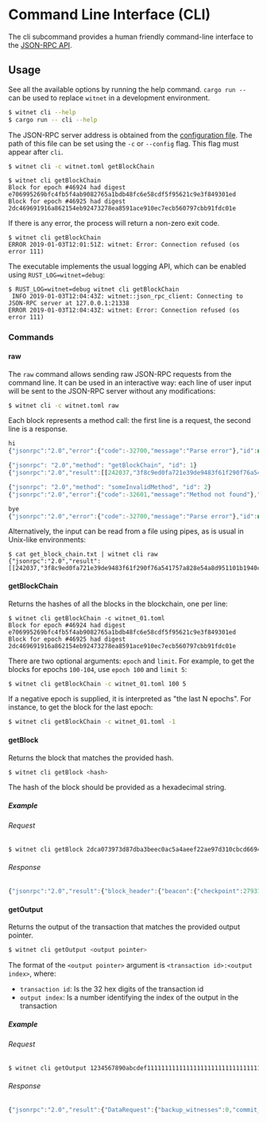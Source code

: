 # Command Line Interface (CLI)

The cli subcommand provides a human friendly command-line interface to the [JSON-RPC API][jsonrpc].

## Usage

See all the available options by running the help command.
`cargo run --` can be used to replace `witnet` in a development environment.

```sh
$ witnet cli --help
$ cargo run -- cli --help
```

The JSON-RPC server address is obtained from the [configuration file][configuration].
The path of this file can be set using the `-c` or `--config` flag.
This flag must appear after `cli`.

```sh
$ witnet cli -c witnet.toml getBlockChain
```

```text
$ witnet cli getBlockChain
Block for epoch #46924 had digest e706995269bfc4fb5f4ab9082765a1bdb48fc6e58cdf5f95621c9e3f849301ed
Block for epoch #46925 had digest 2dc469691916a862154eb92473278ea8591ace910ec7ecb560797cbb91fdc01e
```

If there is any error, the process will return a non-zero exit code.

```text
$ witnet cli getBlockChain
ERROR 2019-01-03T12:01:51Z: witnet: Error: Connection refused (os error 111)
```

The executable implements the usual logging API, which can be enabled using `RUST_LOG=witnet=debug`:

```text
$ RUST_LOG=witnet=debug witnet cli getBlockChain
 INFO 2019-01-03T12:04:43Z: witnet::json_rpc_client: Connecting to JSON-RPC server at 127.0.0.1:21338
ERROR 2019-01-03T12:04:43Z: witnet: Error: Connection refused (os error 111)
```

### Commands

#### raw

The `raw` command allows sending raw JSON-RPC requests from the command line.
It can be used in an interactive way: each line of user input will be sent
to the JSON-RPC server without any modifications:

```sh
$ witnet cli -c witnet.toml raw
```

Each block represents a method call:
the first line is a request, the second line is a response.

```js
hi
{"jsonrpc":"2.0","error":{"code":-32700,"message":"Parse error"},"id":null}
```
```js
{"jsonrpc": "2.0","method": "getBlockChain", "id": 1}
{"jsonrpc":"2.0","result":[[242037,"3f8c9ed0fa721e39de9483f61f290f76a541757a828e54a8d951101b1940c59a"]],"id":1}
```
```js
{"jsonrpc": "2.0","method": "someInvalidMethod", "id": 2}
{"jsonrpc":"2.0","error":{"code":-32601,"message":"Method not found"},"id":2}
```
```js
bye
{"jsonrpc":"2.0","error":{"code":-32700,"message":"Parse error"},"id":null}
```


Alternatively, the input can be read from a file using pipes, as is usual in Unix-like environments:

```text
$ cat get_block_chain.txt | witnet cli raw
{"jsonrpc":"2.0","result":[[242037,"3f8c9ed0fa721e39de9483f61f290f76a541757a828e54a8d951101b1940c59a"]],"id":1}
```

#### getBlockChain

Returns the hashes of all the blocks in the blockchain, one per line:

```text
$ witnet cli getBlockChain -c witnet_01.toml
Block for epoch #46924 had digest e706995269bfc4fb5f4ab9082765a1bdb48fc6e58cdf5f95621c9e3f849301ed
Block for epoch #46925 had digest 2dc469691916a862154eb92473278ea8591ace910ec7ecb560797cbb91fdc01e
```

There are two optional arguments: `epoch` and `limit`. For example, to get the
blocks for epochs `100-104`, use `epoch 100` and `limit 5`:

```sh
$ witnet cli getBlockChain -c witnet_01.toml 100 5
```

If a negative epoch is supplied, it is interpreted as "the last N epochs".
For instance, to get the block for the last epoch:

```sh
$ witnet cli getBlockChain -c witnet_01.toml -1
```

#### getBlock

Returns the block that matches the provided hash.

```sh
$ witnet cli getBlock <hash>
```

The hash of the block should be provided as a hexadecimal string.

##### Example

###### Request

```sh
$ witnet cli getBlock 2dca073973d87dba3beec0ac5a4aeef22ae97d310cbcd6694d0197b292347d71
```

###### Response
```js
{"jsonrpc":"2.0","result":{"block_header":{"beacon":{"checkpoint":279313,"hash_prev_block":{"SHA256":[72,57,249,156,218,72,75,103,227,231,101,175,220,170,167,221,26,113,75,32,38,46,116,180,119,254,66,83,239,73,45,186]}},"hash_merkle_root":{"SHA256":[213,120,146,54,165,218,119,82,142,198,232,156,45,174,34,203,107,87,171,204,108,233,223,198,186,218,93,102,190,186,216,27]},"version":0},"proof":{"block_sig":{"Secp256k1":{"r":[110,242,206,28,113,89,70,255,14,223,109,187,94,13,137,221,79,193,56,184,116,142,84,146,185,143,5,66,145,26,126,58],"s":[110,242,206,28,113,89,70,255,14,223,109,187,94,13,137,221,79,193,56,184,116,142,84,146,185,143,5,66,145,26,126,58],"v":0}},"influence":0},"txns":[{"inputs":[],"outputs":[{"ValueTransfer":{"pkh":[0,0,0,0,0,0,0,0,0,0,0,0,0,0,0,0,0,0,0,0],"value":50000000000}}],"signatures":[],"version":0}]},"id":"1"}
```

#### getOutput

Returns the output of the transaction that matches the provided output pointer.

```sh
$ witnet cli getOutput <output pointer>
```

The format of the `<output pointer>` argument is `<transaction id>:<output index>`, where:

- `transaction id`: Is the 32 hex digits of the transaction id
- `output index`: Is a number identifying the index of the output in the transaction

##### Example

###### Request

```sh
$ witnet cli getOutput 1234567890abcdef111111111111111111111111111111111111111111111111:1
```

###### Response

```js
{"jsonrpc":"2.0","result":{"DataRequest":{"backup_witnesses":0,"commit_fee":0,"data_request":{"aggregate":{"script":[0]},"consensus":{"script":[0]},"deliver":[{"kind":"HTTP-GET","url":"https://hooks.zapier.com/hooks/catch/3860543/l2awcd/"}],"not_before":0,"retrieve":[{"kind":"HTTP-GET","script":[0],"url":"https://openweathermap.org/data/2.5/weather?id=2950159&appid=b6907d289e10d714a6e88b30761fae22"}]},"pkh":[0,0,0,0,0,0,0,0,0,0,0,0,0,0,0,0,0,0,0,0],"reveal_fee":0,"tally_fee":0,"time_lock":0,"value":0,"witnesses":0}},"id":"1"}
```

[jsonrpc]: json-rpc/
[configuration]: ../configuration/toml-file/
